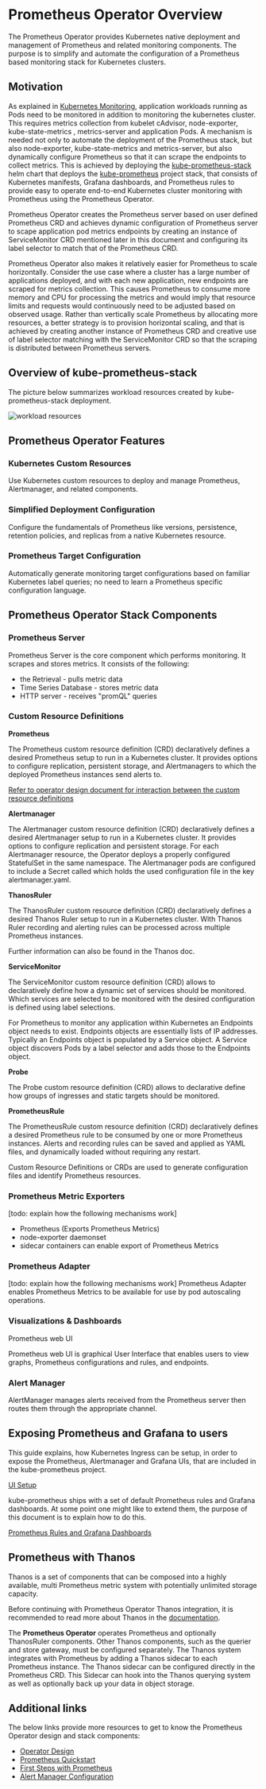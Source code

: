 # Prometheus Operator Overview

The Prometheus Operator provides Kubernetes native deployment and management of Prometheus and related monitoring components. The purpose is to simplify and automate the configuration of a Prometheus based monitoring stack for Kubernetes clusters.

## Motivation

As explained in [Kubernetes Monitoring](kubernetes-monitoring.md), application workloads running as Pods need to be monitored in addition to monitoring the kubernetes cluster. This requires metrics collection from kubelet cAdvisor, node-exporter, kube-state-metrics , metrics-server and application Pods. A mechanism is needed not only to automate the deployment of the Prometheus stack, but also node-exporter, kube-state-metrics and metrics-server, but also dynamically configure Prometheus so that it can scrape the endpoints to collect metrics. This is achieved by deploying the [kube-prometheus-stack](https://github.com/prometheus-community/helm-charts/tree/main/charts/kube-prometheus-stack) helm chart that deploys the [kube-prometheus](https://github.com/prometheus-operator/kube-prometheus) project stack, that consists of Kubernetes manifests, Grafana dashboards, and Prometheus rules to provide easy to operate end-to-end Kubernetes cluster monitoring with Prometheus using the Prometheus Operator.

Prometheus Operator creates the Prometheus server based on user defined Prometheus CRD and achieves dynamic configuration of Prometheus server to scape application pod metrics endpoints by creating an instance of ServiceMonitor CRD mentioned later in this document and configuring its label selector to match that of the Prometheus CRD.

Prometheus Operator also makes it relatively easier for Prometheus to scale horizontally. Consider the use case where a cluster has a large number of applications deployed, and with each new application, new endpoints are scraped for metrics collection. This causes Prometheus to consume more memory and CPU for processing the metrics and would imply that resource limits and requests would continuously need to be adjusted based on observed usage. Rather than vertically scale Prometheus by allocating more resources, a better strategy is to provision horizontal scaling, and that is achieved by creating another instance of Prometheus CRD and creative use of label selector matching with the ServiceMonitor CRD so that the scraping is distributed between Prometheus servers.

## Overview of kube-prometheus-stack

The picture below summarizes workload resources created by kube-prometheus-stack deployment.

![workload resources](prometheus-operator-workload-resources.jpg)

## Prometheus Operator Features

### Kubernetes Custom Resources

Use Kubernetes custom resources to deploy and manage Prometheus, Alertmanager, and related components.

### Simplified Deployment Configuration

Configure the fundamentals of Prometheus like versions, persistence, retention policies, and replicas from a native Kubernetes resource.

### Prometheus Target Configuration

Automatically generate monitoring target configurations based on familiar Kubernetes label queries; no need to learn a Prometheus specific configuration language.

## Prometheus Operator Stack Components

### Prometheus Server 

Prometheus Server is the core component which performs monitoring. It scrapes and stores metrics. It consists of the following: 

- the Retrieval - pulls metric data
- Time Series Database - stores metric data
- HTTP server - receives "promQL" queries

### Custom Resource Definitions

**Prometheus**

The Prometheus custom resource definition (CRD) declaratively defines a desired Prometheus setup to run in a Kubernetes cluster. It provides options to configure replication, persistent storage, and Alertmanagers to which the deployed Prometheus instances send alerts to.

[Refer to operator design document for interaction between the custom resource definitions](https://prometheus-operator.dev/docs/operator/design/)

**Alertmanager**

The Alertmanager custom resource definition (CRD) declaratively defines a desired Alertmanager setup to run in a Kubernetes cluster. It provides options to configure replication and persistent storage. For each Alertmanager resource, the Operator deploys a properly configured StatefulSet in the same namespace. The Alertmanager pods are configured to include a Secret called <alertmanager-name> which holds the used configuration file in the key alertmanager.yaml.

**ThanosRuler** 

The ThanosRuler custom resource definition (CRD) declaratively defines a desired Thanos Ruler setup to run in a Kubernetes cluster. With Thanos Ruler recording and alerting rules can be processed across multiple Prometheus instances.

Further information can also be found in the Thanos doc.

**ServiceMonitor**

The ServiceMonitor custom resource definition (CRD) allows to declaratively define how a dynamic set of services should be monitored. Which services are selected to be monitored with the desired configuration is defined using label selections.  

For Prometheus to monitor any application within Kubernetes an Endpoints object needs to exist. Endpoints objects are essentially lists of IP addresses. Typically an Endpoints object is populated by a Service object. A Service object discovers Pods by a label selector and adds those to the Endpoints object.


**Probe**

The Probe custom resource definition (CRD) allows to declarative define how groups of ingresses and static targets should be monitored.

**PrometheusRule**

The PrometheusRule custom resource definition (CRD) declaratively defines a desired Prometheus rule to be consumed by one or more Prometheus instances. Alerts and recording rules can be saved and applied as YAML files, and dynamically loaded without requiring any restart.

Custom Resource Definitions or CRDs are used to generate configuration files and identify Prometheus resources.

### Prometheus Metric Exporters
[todo: explain how the following mechanisms work]
   - Prometheus (Exports Prometheus Metrics)
   - node-exporter daemonset
   - sidecar containers can enable export of Prometheus Metrics

### Prometheus Adapter
[todo: explain how the following mechanisms work]
Prometheus Adapter enables Prometheus Metrics to be available for use by pod autoscaling operations.

### Visualizations & Dashboards

Prometheus web UI

Prometheus web UI is graphical User Interface that enables users to view graphs, Prometheus configurations and rules, and endpoints.

### Alert Manager

AlertManager manages alerts received from the Prometheus server then routes them through the appropriate channel.

## Exposing Prometheus and Grafana to users

This guide explains, how Kubernetes Ingress can be setup, in order to expose the Prometheus, Alertmanager and Grafana UIs, that are included in the kube-prometheus project.

[UI Setup](https://prometheus-operator.dev/docs/exposing-prometheus-alertmanager-grafana-ingress/)

kube-prometheus ships with a set of default Prometheus rules and Grafana dashboards. At some point one might like to extend them, the purpose of this document is to explain how to do this. 

[Prometheus Rules and Grafana Dashboards](https://prometheus-operator.dev/docs/developing-prometheus-rules-and-grafana-dashboards/)

## Prometheus with Thanos 

Thanos is a set of components that can be composed into a highly available, multi Prometheus metric system with potentially unlimited storage capacity.

Before continuing with Prometheus Operator Thanos integration, it is recommended to read more about Thanos in the [documentation](https://thanos.io/tip/thanos/getting-started.md/).

The **Prometheus Operator** operates Prometheus and optionally ThanosRuler components. Other Thanos components, such as the querier and store gateway, must be configured separately. The Thanos system integrates with Prometheus by adding a Thanos sidecar to each Prometheus instance. The Thanos sidecar can be configured directly in the Prometheus CRD. This Sidecar can hook into the Thanos querying system as well as optionally back up your data in object storage.

## Additional links

The below links provide more resources to get to know the Prometheus Operator design and stack components:

 - [Operator Design](https://prometheus-operator.dev/docs/operator/design/) 
 - [Prometheus Quickstart](https://prometheus-operator.dev/docs/prologue/quick-start/)
 - [First Steps with Prometheus](https://prometheus.io/docs/introduction/first_steps/)
 - [Alert Manager Configuration](https://prometheus.io/docs/alerting/latest/configuration/)
